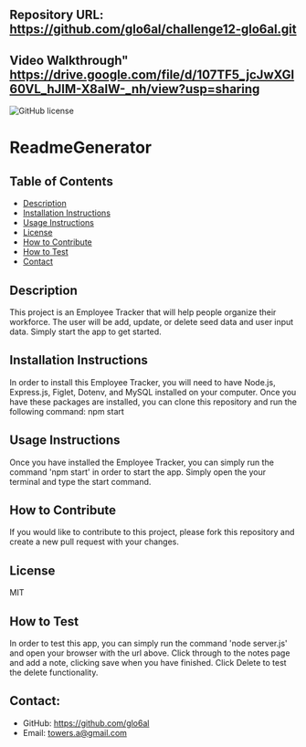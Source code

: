 ## Repository URL: https://github.com/glo6al/challenge12-glo6al.git

## Video Walkthrough" https://drive.google.com/file/d/107TF5_jcJwXGl60VL_hJIM-X8aIW-_nh/view?usp=sharing

![GitHub license](https://img.shields.io/badge/license-MIT-blue.svg)

# ReadmeGenerator

## Table of Contents

- [Description](#description)
- [Installation Instructions](#installation-instructions)
- [Usage Instructions](#usage-instructions)
- [License](#license)
- [How to Contribute](#how-to-contribute)
- [How to Test](#how-to-test)
- [Contact](#contact)

## Description

This project is an Employee Tracker that will help people organize their workforce. The user will be add, update, or delete seed data and user input data. Simply start the app to get started.

## Installation Instructions

In order to install this Employee Tracker, you will need to have Node.js, Express.js, Figlet, Dotenv, and MySQL installed on your computer. Once you have these packages are installed, you can clone this repository and run the following command: npm start

## Usage Instructions

Once you have installed the Employee Tracker, you can simply run the command 'npm start' in order to start the app. Simply open the your terminal and type the start command.

## How to Contribute

If you would like to contribute to this project, please fork this repository and create a new pull request with your changes.

## License

MIT

## How to Test

In order to test this app, you can simply run the command 'node server.js' and open your browser with the url above. Click through to the notes page and add a note, clicking save when you have finished. Click Delete to test the delete functionality.

## Contact:

- GitHub: https://github.com/glo6al
- Email: towers.a@gmail.com
